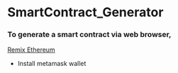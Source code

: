 # SmartContract_Generator

### To generate a smart contract via web browser, 

[Remix Ethereum](https://remix.ethereum.org/)

* Install metamask wallet
